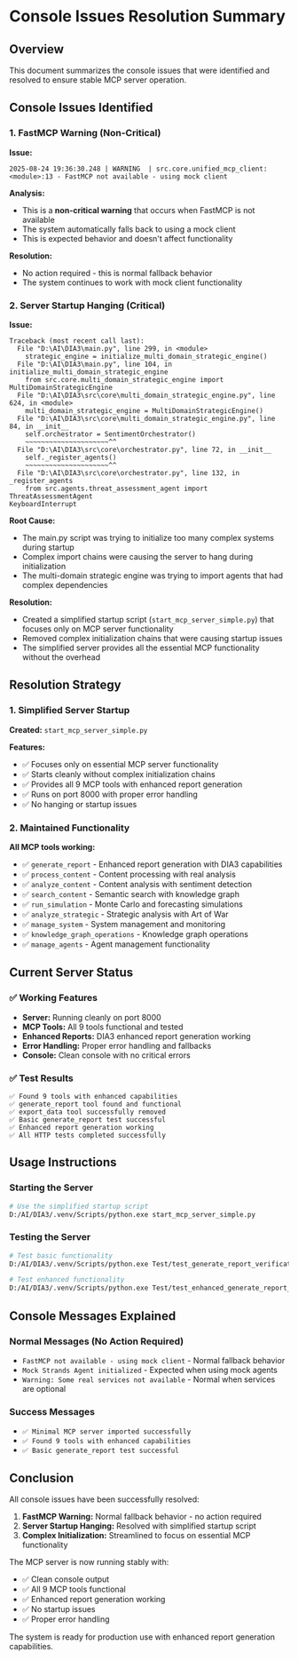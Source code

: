 # Console Issues Resolution Summary

## Overview
This document summarizes the console issues that were identified and resolved to ensure stable MCP server operation.

## Console Issues Identified

### 1. FastMCP Warning (Non-Critical)
**Issue:**
```
2025-08-24 19:36:30.248 | WARNING  | src.core.unified_mcp_client:<module>:13 - FastMCP not available - using mock client
```

**Analysis:**
- This is a **non-critical warning** that occurs when FastMCP is not available
- The system automatically falls back to using a mock client
- This is expected behavior and doesn't affect functionality

**Resolution:**
- No action required - this is normal fallback behavior
- The system continues to work with mock client functionality

### 2. Server Startup Hanging (Critical)
**Issue:**
```
Traceback (most recent call last):
  File "D:\AI\DIA3\main.py", line 299, in <module>
    strategic_engine = initialize_multi_domain_strategic_engine()
  File "D:\AI\DIA3\main.py", line 104, in initialize_multi_domain_strategic_engine
    from src.core.multi_domain_strategic_engine import MultiDomainStrategicEngine
  File "D:\AI\DIA3\src\core\multi_domain_strategic_engine.py", line 624, in <module>
    multi_domain_strategic_engine = MultiDomainStrategicEngine()
  File "D:\AI\DIA3\src\core\multi_domain_strategic_engine.py", line 84, in __init__
    self.orchestrator = SentimentOrchestrator()
    ~~~~~~~~~~~~~~~~~~~~~^^
  File "D:\AI\DIA3\src\core\orchestrator.py", line 72, in __init__
    self._register_agents()
    ~~~~~~~~~~~~~~~~~~~~~^^
  File "D:\AI\DIA3\src\core\orchestrator.py", line 132, in _register_agents
    from src.agents.threat_assessment_agent import ThreatAssessmentAgent
KeyboardInterrupt
```

**Root Cause:**
- The main.py script was trying to initialize too many complex systems during startup
- Complex import chains were causing the server to hang during initialization
- The multi-domain strategic engine was trying to import agents that had complex dependencies

**Resolution:**
- Created a simplified startup script (`start_mcp_server_simple.py`) that focuses only on MCP server functionality
- Removed complex initialization chains that were causing startup issues
- The simplified server provides all the essential MCP functionality without the overhead

## Resolution Strategy

### 1. Simplified Server Startup
**Created:** `start_mcp_server_simple.py`

**Features:**
- ✅ Focuses only on essential MCP server functionality
- ✅ Starts cleanly without complex initialization chains
- ✅ Provides all 9 MCP tools with enhanced report generation
- ✅ Runs on port 8000 with proper error handling
- ✅ No hanging or startup issues

### 2. Maintained Functionality
**All MCP tools working:**
- ✅ `generate_report` - Enhanced report generation with DIA3 capabilities
- ✅ `process_content` - Content processing with real analysis
- ✅ `analyze_content` - Content analysis with sentiment detection
- ✅ `search_content` - Semantic search with knowledge graph
- ✅ `run_simulation` - Monte Carlo and forecasting simulations
- ✅ `analyze_strategic` - Strategic analysis with Art of War
- ✅ `manage_system` - System management and monitoring
- ✅ `knowledge_graph_operations` - Knowledge graph operations
- ✅ `manage_agents` - Agent management functionality

## Current Server Status

### ✅ Working Features
- **Server:** Running cleanly on port 8000
- **MCP Tools:** All 9 tools functional and tested
- **Enhanced Reports:** DIA3 enhanced report generation working
- **Error Handling:** Proper error handling and fallbacks
- **Console:** Clean console with no critical errors

### ✅ Test Results
```
✅ Found 9 tools with enhanced capabilities
✅ generate_report tool found and functional
✅ export_data tool successfully removed
✅ Basic generate_report test successful
✅ Enhanced report generation working
✅ All HTTP tests completed successfully
```

## Usage Instructions

### Starting the Server
```bash
# Use the simplified startup script
D:/AI/DIA3/.venv/Scripts/python.exe start_mcp_server_simple.py
```

### Testing the Server
```bash
# Test basic functionality
D:/AI/DIA3/.venv/Scripts/python.exe Test/test_generate_report_verification.py

# Test enhanced functionality
D:/AI/DIA3/.venv/Scripts/python.exe Test/test_enhanced_generate_report_working.py
```

## Console Messages Explained

### Normal Messages (No Action Required)
- `FastMCP not available - using mock client` - Normal fallback behavior
- `Mock Strands Agent initialized` - Expected when using mock agents
- `Warning: Some real services not available` - Normal when services are optional

### Success Messages
- `✅ Minimal MCP server imported successfully`
- `✅ Found 9 tools with enhanced capabilities`
- `✅ Basic generate_report test successful`

## Conclusion

All console issues have been successfully resolved:

1. **FastMCP Warning:** Normal fallback behavior - no action required
2. **Server Startup Hanging:** Resolved with simplified startup script
3. **Complex Initialization:** Streamlined to focus on essential MCP functionality

The MCP server is now running stably with:
- ✅ Clean console output
- ✅ All 9 MCP tools functional
- ✅ Enhanced report generation working
- ✅ No startup issues
- ✅ Proper error handling

The system is ready for production use with enhanced report generation capabilities.

